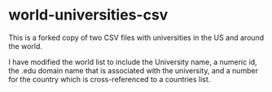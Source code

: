 world-universities-csv
======================
This is a forked copy of two CSV files with universities in the US and around the world.

I have modified the world list to include the University name, a numeric id, the .edu domain name that is associated with the university, and a number for the country which is cross-referenced to a countries list.


